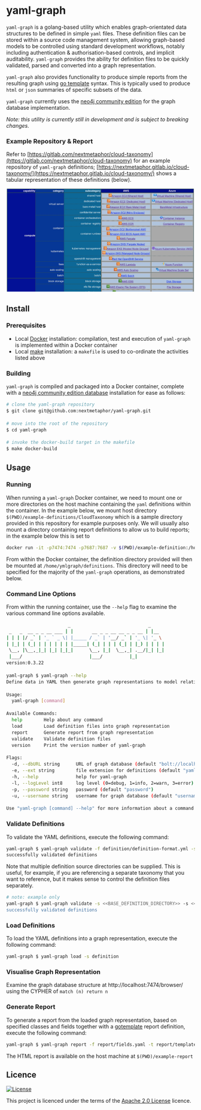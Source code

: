 # yaml-graph
`yaml-graph` is a golang-based utility which enables graph-orientated data structures to be defined in simple `yaml` files. These definition files can be stored within a source code management system, allowing graph-based models to be controlled using standard development workflows, notably including authentication & authorisation-based controls, and implicit auditability. `yaml-graph` provides the ability for definition files to be quickly validated, parsed and converted into a graph representation. 

`yaml-graph` also provides functionality to produce simple reports from the resulting graph using [go template](https://pkg.go.dev/text/template) syntax. This is typically used to produce `html` or `json` summaries of specific subsets of the data.

`yaml-graph` currently uses the [neo4j community edition](https://github.com/neo4j/neo4j) for the graph database implementation.

*Note: this utility is currently still in development and is subject to breaking changes.*  

### Example Repository & Report
Refer to [https://gitlab.com/nextmetaphor/cloud-taxonomy](https://gitlab.com/nextmetaphor/cloud-taxonomy) for an example repository of `yaml-graph` definitions; [https://nextmetaphor.gitlab.io/cloud-taxonomy/](https://nextmetaphor.gitlab.io/cloud-taxonomy/) shows a tabular representation of these definitions (below).

![Cloud Taxonomy generated from yaml-graph definitions](cloud-taxonomy.jpg)

## Install

### Prerequisites
* Local [Docker](https://www.docker.com/) installation: compilation, test and execution of `yaml-graph` is implemented within a Docker container
* Local [make](https://www.gnu.org/software/make/) installation: a `makefile` is used to co-ordinate the activities listed above

### Building
`yaml-graph` is compiled and packaged into a Docker container, complete with a [neo4j community edition database](https://neo4j.com) installation for ease as follows:
```bash
# clone the yaml-graph repository
$ git clone git@github.com:nextmetaphor/yaml-graph.git

# move into the root of the repository
$ cd yaml-graph

# invoke the docker-build target in the makefile
$ make docker-build
``` 

## Usage

### Running
When running a `yaml-graph` Docker container, we need to mount one or more directories on the host machine containing the `yaml` definitions within the container. In the example below, we mount host directory `$(PWD)/example-definitions/CloudTaxonomy` which is a sample directory provided in this repository for example purposes only. We will usually also mount a directory containing report definitions to allow us to build reports; in the example below this is set to  
```bash
docker run -it -p7474:7474 -p7687:7687 -v $(PWD)/example-definition:/home/ymlgraph/definition -v $(PWD)/example-report:/home/ymlgraph/report nextmetaphor/yaml-graph
```

From within the Docker container, the definition directory provided will then be mounted at `/home/ymlgraph/definitions`. This directory will need to be specified for the majority of the `yaml-graph` operations, as demonstrated below. 


### Command Line Options
From within the running container, use the `--help` flag to examine the various command line options available.

```bash
                       _                             _
 _   _  __ _ _ __ ___ | |       __ _ _ __ __ _ _ __ | |__
| | | |/ _` | '_ ` _ \| |_____ / _` | '__/ _` | '_ \| '_ \
| |_| | (_| | | | | | | |_____| (_| | | | (_| | |_) | | | |
 \__, |\__,_|_| |_| |_|_|      \__, |_|  \__,_| .__/|_| |_|
 |___/                         |___/          |_|
version:0.3.22

yaml-graph $ yaml-graph --help
Define data in YAML then generate graph representations to model relationships

Usage:
  yaml-graph [command]

Available Commands:
  help        Help about any command
  load        Load definition files into graph representation
  report      Generate report from graph representation
  validate    Validate definition files
  version     Print the version number of yaml-graph

Flags:
  -d, --dbURL string      URL of graph database (default "bolt://localhost:7687")
  -e, --ext string        file extension for definitions (default "yaml")
  -h, --help              help for yaml-graph
  -l, --logLevel int8     log level (0=debug, 1=info, 2=warn, 3=error) (default 2)
  -p, --password string   password (default "password")
  -u, --username string   username for graph database (default "username")

Use "yaml-graph [command] --help" for more information about a command.
```

### Validate Definitions
To validate the YAML definitions, execute the following command:
```bash
yaml-graph $ yaml-graph validate -f definition/definition-format.yml -s definition
successfully validated definitions
```
Note that multiple definition source directories can be supplied. This is useful, for example, if you are referencing a separate taxonomy that you want to reference, but it makes sense to control the definition files separately.
```bash
# note: example only
yaml-graph $ yaml-graph validate -s <<BASE_DEFINITION_DIRECTORY>> -s <<ADDITIONAL_DEFINITION_DIRECTORY>>
successfully validated definitions
```

### Load Definitions
To load the YAML definitions into a graph representation, execute the following command:
```bash
yaml-graph $ yaml-graph load -s definition
```

### Visualise Graph Representation
Examine the graph database structure at http://localhost:7474/browser/ using the CYPHER of `match (n) return n`

### Generate Report
To generate a report from the loaded graph representation, based on specified classes and fields together with a
[gotemplate](https://golang.org/pkg/text/template/) report definition, execute the following command:
```bash
yaml-graph $ yaml-graph report -f report/fields.yaml -t report/template.gohtml > report/output.html
```
The HTML report is available on the host machine at `$(PWD)/example-report`

## Licence
[![License](https://img.shields.io/badge/License-Apache%202.0-blue.svg)](https://opensource.org/licenses/Apache-2.0)

This project is licenced under the terms of the [Apache 2.0 License](LICENCE.md) licence.